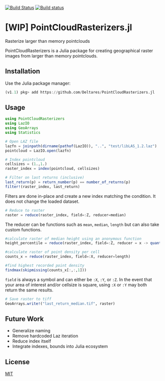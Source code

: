 [![Build Status](https://travis-ci.org/Deltares/PointCloudRasterizers.jl.svg?branch=master)](https://travis-ci.org/Deltares/PointCloudRasterizers.jl)
[![Build status](https://ci.appveyor.com/api/projects/status/1ky79ibw82f8rif2/branch/master?svg=true)](https://ci.appveyor.com/project/evetion/pointcloudrasterizers-jl/branch/master)
# [WIP] PointCloudRasterizers.jl
Rasterize larger than memory pointclouds

PointCloudRasterizers is a Julia package for creating geographical raster images from larger than memory pointclouds.

## Installation

Use the Julia package manager:
```julia
(v1.1) pkg> add https://github.com/Deltares/PointCloudRasterizers.jl
```

## Usage

```julia
using PointCloudRasterizers
using LazIO
using GeoArrays
using Statistics

# Open LAZ file
lazfn = joinpath(dirname(pathof(LazIO)), "..", "test/libLAS_1.2.laz")
pointcloud = LazIO.open(lazfn)

# Index pointcloud
cellsizes = (1.,1.)
raster_index = index(pointcloud, cellsizes)

# Filter on last returns (inclusive)
last_return(p) = return_number(p) == number_of_returns(p)
filter!(raster_index, last_return)
```
Filters are done in-place and create a new index matching the condition. It does not change the loaded dataset.

```julia
# Reduce to raster
raster = reduce(raster_index, field=:Z, reducer=median)
```
The reducer can be functions such as `mean`, `median`, `length` but can also take custom functions.

```julia
#calculate raster of median height using an anonymous function
height_percentile = reduce(raster_index, field=:Z, reducer = x -> quantile(x,0.5))

#calculate raster of point density per cell
counts_x = reduce(raster_index, field=:X, reducer=length)

#find highest recorded point density
findmax(skipmissing(counts_x[:,:,1]))
```
`field` is always a symbol and can either be `:X`, `:Y`, or `:Z`. In the event that your area of interest and/or cellsize is square, using `:X` or `:Y` may both return the same results.

```julia
# Save raster to tiff
GeoArrays.write!("last_return_median.tif", raster)
```

## Future Work
- Generalize naming
- Remove hardcoded Laz iteration
- Reduce index itself
- Integrate indexes, bounds into Julia ecosystem


## License
[MIT](LICENSE.md)
